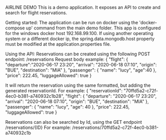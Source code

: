 AIRLINE DEMO
This is a demo application. It exposes an API to create and search for flight reservations.

Getting started:
The application can be run on docker using the 'docker-compose up' command from the main demo folder.
This app is configured for the windows docker host 192.168.99.100. If using another operating system or a different docker ip,
the spring.data.mongodb.host property must be modified at the application.properties file.

Using the API:
Reservations can be created using the following POST endpoint: /reservations
Request body example:
	{
		"flight": {
			"departure":"2020-06-17 23:20",
			"arrival": "2020-06-18 07:10",
			"origin": "BUE",
			"destination": "MIA"
		},
		"passenger": {
			"name": "lucy",
			"age":40
		},
		"price": 222.45,
		"luggageAllowed": true
	}

It will return the reservation using the same formatted, but adding the generated reservationId. For example:
	{
		"reservationId": "70ffd5a2-c72f-4ec0-b381-a740932c1b28",
		"flight": {
			"departure": "2020-06-17 23:20",
			"arrival": "2020-06-18 07:10",
			"origin": "BUE",
			"destination": "MIA"
		},
		"passenger": {
			"name": "lucy",
			"age": 40
		},
		"price": 222.45,
		"luggageAllowed": true
	}

Reservations can also be searched by Id, using the GET endpoint /reservations/{ID}
For example: /reservations/70ffd5a2-c72f-4ec0-b381-a740932c1b